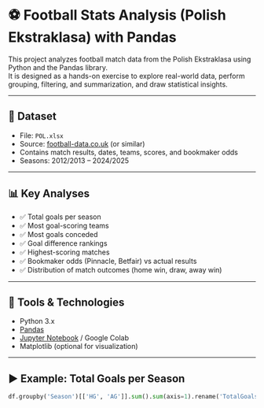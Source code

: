 # ⚽ Football Stats Analysis (Polish Ekstraklasa) with Pandas

This project analyzes football match data from the Polish Ekstraklasa using Python and the Pandas library.  
It is designed as a hands-on exercise to explore real-world data, perform grouping, filtering, and summarization, and draw statistical insights.

---

## 📂 Dataset

- File: `POL.xlsx`
- Source: [football-data.co.uk](https://www.football-data.co.uk/) (or similar)
- Contains match results, dates, teams, scores, and bookmaker odds
- Seasons: 2012/2013 – 2024/2025

---

## 📊 Key Analyses

- ✅ Total goals per season
- ✅ Most goal-scoring teams
- ✅ Most goals conceded
- ✅ Goal difference rankings
- ✅ Highest-scoring matches
- ✅ Bookmaker odds (Pinnacle, Betfair) vs actual results
- ✅ Distribution of match outcomes (home win, draw, away win)

---

## 📌 Tools & Technologies

- Python 3.x
- [Pandas](https://pandas.pydata.org/)
- [Jupyter Notebook](https://jupyter.org/) / Google Colab
- Matplotlib (optional for visualization)

---

## ▶️ Example: Total Goals per Season

```python
df.groupby('Season')[['HG', 'AG']].sum().sum(axis=1).rename('TotalGoals')
